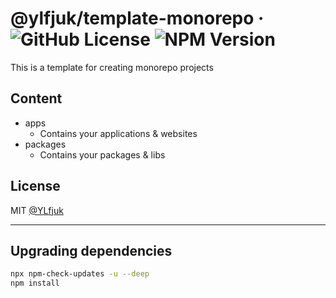 # @ylfjuk/template-monorepo &middot; ![GitHub License](https://img.shields.io/github/license/ylfjuk/template-monorepo) ![NPM Version](https://img.shields.io/npm/v/%40ylfjuk/example?label=example&logo=typescript)

This is a template for creating monorepo projects

## Content

- apps
  - Contains your applications & websites
- packages
  - Contains your packages & libs

## License

MIT [@YLfjuk](https://github.com/YLfjuk)

---

## Upgrading dependencies

```sh
npx npm-check-updates -u --deep
npm install
```
